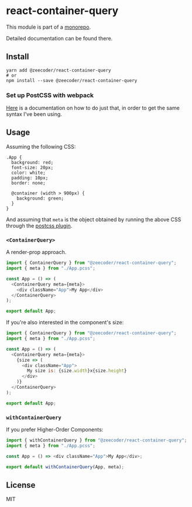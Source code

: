 # react-container-query

This module is part of a [monorepo](https://github.com/ZeeCoder/container-query).

Detailed documentation can be found there.

## Install

```
yarn add @zeecoder/react-container-query
# or
npm install --save @zeecoder/react-container-query
```

### Set up PostCSS with webpack

[Here](https://github.com/ZeeCoder/container-query/blob/master/docs/postcss.md)
is a documentation on how to do just that, in order to get the same syntax I've
been using.

## Usage

Assuming the following CSS:

```pcss
.App {
  background: red;
  font-size: 20px;
  color: white;
  padding: 10px;
  border: none;

  @container (width > 900px) {
    background: green;
  }
}
```

And assuming that `meta` is the object obtained by running the above CSS
through the [postcss plugin](https://github.com/ZeeCoder/container-query/tree/master/packages/postcss-container-query).

### `<ContainerQuery>`

A render-prop approach.

```js
import { ContainerQuery } from "@zeecoder/react-container-query";
import { meta } from "./App.pcss";

const App = () => (
  <ContainerQuery meta={meta}>
    <div className="App">My App</div>
  </ContainerQuery>
);

export default App;
```

If you're also interested in the component's size:

```js
import { ContainerQuery } from "@zeecoder/react-container-query";
import { meta } from "./App.pcss";

const App = () => (
  <ContainerQuery meta={meta}>
    {size => (
      <div className="App">
        My size is: {size.width}x{size.height}
      </div>
    )}
  </ContainerQuery>
);

export default App;
```

### `withContainerQuery`

If you prefer Higher-Order Components:

```js
import { withContainerQuery } from "@zeecoder/react-container-query";
import { meta } from "./App.pcss";

const App = () => <div className="App">My App</div>;

export default withContainerQuery(App, meta);
```

## License

MIT
